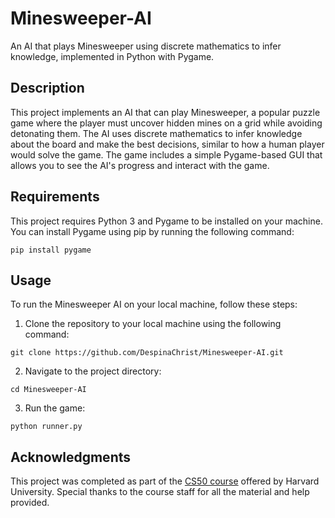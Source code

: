 # Minesweeper-AI
An AI that plays Minesweeper using discrete mathematics to infer knowledge, implemented in Python with Pygame.

## Description
This project implements an AI that can play Minesweeper, a popular puzzle game where the player must uncover hidden mines on a grid while avoiding detonating them. The AI uses discrete mathematics to infer knowledge about the board and make the best decisions, similar to how a human player would solve the game. The game includes a simple Pygame-based GUI that allows you to see the AI's progress and interact with the game.

## Requirements
This project requires Python 3 and Pygame to be installed on your machine. You can install Pygame using pip by running the following command:
```
pip install pygame
```


## Usage
To run the Minesweeper AI on your local machine, follow these steps:

1. Clone the repository to your local machine using the following command:
```
git clone https://github.com/DespinaChrist/Minesweeper-AI.git
```
2. Navigate to the project directory:
```
cd Minesweeper-AI
```
3. Run the game:
```
python runner.py
```

## Acknowledgments
This project was completed as part of the [CS50 course](https://cs50.harvard.edu/ai/2020/) offered by Harvard University. Special thanks to the course staff for all the material and help provided.
